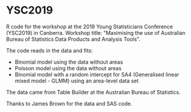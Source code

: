 # YSC2019
R code for the workshop at the 2019 Young Statisticians Conference (YSC2019) in Canberra. Workshop title: "Maximising the use of Australian Bureau of Statistics Data Products and Analysis Tools".

The code reads in the data and fits:
* Binomial model using the data without areas
* Poisson model using the data without areas
* Binomial model with a random intercept for SA4 (Generalised linear mixed model - GLMM) using an area-level data set

The data came from Table Builder at the Australian Bureau of Statistics.

Thanks to James Brown for the data and SAS code.
